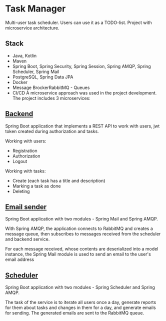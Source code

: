# Task Manager

Multi-user task scheduler. Users can use it as a TODO-list. Project with microservice architecture.

## Stack
* Java, Kotlin
* Maven
* Spring Boot, Spring Security, Spring Session, Spring AMQP, Spring Scheduler, Spring Mail
* PostgreSQL, Spring Data JPA
* Docker
* Message BrockerRabbitMQ - Queues
* CI/CD
A microservice approach was used in the project development. The project includes 3 microservices:


## [Backend](https://github.com/sh1neqd/task-manager-backend "Backend")
Spring Boot application that implements a REST API to work with users, jwt token created during authorization and tasks.

Working with users:

* Registration
* Authorization
* Logout

Working with tasks:

* Create (each task has a title and description)
* Marking a task as done
* Deleting

## [Email sender](https://github.com/sh1neqd/task-manager-emailsender "Email sender")
Spring Boot application with two modules - Spring Mail and Spring AMQP.

With Spring AMQP, the application connects to RabbitMQ and creates a message queue, then subscribes to messages received from the scheduler and backend service.

For each message received, whose contents are deserialized into a model instance, the Spring Mail module is used to send an email to the user's email address

## [Scheduler](https://github.com/sh1neqd/task-manager-scheduler "Scheduler")

Spring Boot application with two modules - Spring Scheduler and Spring AMQP.

The task of the service is to iterate all users once a day, generate reports for them about tasks and changes in them for a day, and generate emails for sending. The generated emails are sent to the RabbitMQ queue.
